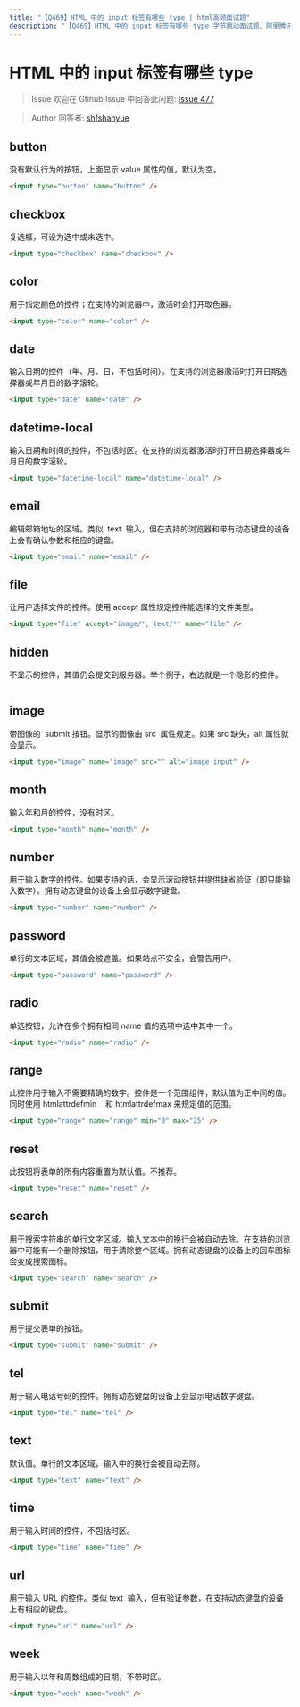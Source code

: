 ```yaml
---
title: "【Q469】HTML 中的 input 标签有哪些 type | html高频面试题"
description: "【Q469】HTML 中的 input 标签有哪些 type 字节跳动面试题、阿里腾讯面试题、美团小米面试题。"
---
```


# HTML 中的 input 标签有哪些 type

> Issue
> 欢迎在 Gtihub Issue 中回答此问题: [Issue 477](https://github.com/shfshanyue/Daily-Question/issues/477)

> Author
> 回答者: [shfshanyue](https://github.com/shfshanyue)

## button

没有默认行为的按钮，上面显示 value 属性的值，默认为空。

```html
<input type="button" name="button" />
```

## checkbox

复选框，可设为选中或未选中。

```html
<input type="checkbox" name="checkbox" />
```

## color

用于指定颜色的控件；在支持的浏览器中，激活时会打开取色器。

```html
<input type="color" name="color" />
```

## date

输入日期的控件（年、月、日，不包括时间）。在支持的浏览器激活时打开日期选择器或年月日的数字滚轮。

```html
<input type="date" name="date" />
```

## datetime-local

输入日期和时间的控件，不包括时区。在支持的浏览器激活时打开日期选择器或年月日的数字滚轮。

```html
<input type="datetime-local" name="datetime-local" />
```

## email

编辑邮箱地址的区域。类似  text  输入，但在支持的浏览器和带有动态键盘的设备上会有确认参数和相应的键盘。

```html
<input type="email" name="email" />
```

## file

让用户选择文件的控件。使用 accept 属性规定控件能选择的文件类型。

```html
<input type="file" accept="image/*, text/*" name="file" />
```

## hidden

不显示的控件，其值仍会提交到服务器。举个例子，右边就是一个隐形的控件。

```html

```

## image

带图像的  submit 按钮。显示的图像由 src  属性规定。如果 src 缺失，alt 属性就会显示。

```html
<input type="image" name="image" src="" alt="image input" />
```

## month

输入年和月的控件，没有时区。

```html
<input type="month" name="month" />
```

## number

用于输入数字的控件。如果支持的话，会显示滚动按钮并提供缺省验证（即只能输入数字）。拥有动态键盘的设备上会显示数字键盘。

```html
<input type="number" name="number" />
```

## password

单行的文本区域，其值会被遮盖。如果站点不安全，会警告用户。

```html
<input type="password" name="password" />
```

## radio

单选按钮，允许在多个拥有相同 name 值的选项中选中其中一个。

```html
<input type="radio" name="radio" />
```

## range

此控件用于输入不需要精确的数字。控件是一个范围组件，默认值为正中间的值。同时使用 htmlattrdefmin    和 htmlattrdefmax 来规定值的范围。

```html
<input type="range" name="range" min="0" max="25" />
```

## reset

此按钮将表单的所有内容重置为默认值。不推荐。

```html
<input type="reset" name="reset" />
```

## search

用于搜索字符串的单行文字区域。输入文本中的换行会被自动去除。在支持的浏览器中可能有一个删除按钮，用于清除整个区域。拥有动态键盘的设备上的回车图标会变成搜索图标。

```html
<input type="search" name="search" />
```

## submit

用于提交表单的按钮。

```html
<input type="submit" name="submit" />
```

## tel

用于输入电话号码的控件。拥有动态键盘的设备上会显示电话数字键盘。

```html
<input type="tel" name="tel" />
```

## text

默认值。单行的文本区域，输入中的换行会被自动去除。

```html
<input type="text" name="text" />
```

## time

用于输入时间的控件，不包括时区。

```html
<input type="time" name="time" />
```

## url

用于输入 URL 的控件。类似 text  输入，但有验证参数，在支持动态键盘的设备上有相应的键盘。

```html
<input type="url" name="url" />
```

## week

用于输入以年和周数组成的日期，不带时区。

```html
<input type="week" name="week" />
```
